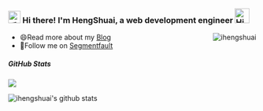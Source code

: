 <!--
**ihengshuai/ihengshuai** is a ✨ _special_ ✨ repository because its `README.md` (this file) appears on your GitHub profile.

Here are some ideas to get you started:

- 🔭 I’m currently working on ...
- 🌱 I’m currently learning ...
- 👯 I’m looking to collaborate on ...
- 🤔 I’m looking for help with ...
- 💬 Ask me about ...
- 📫 How to reach me: ...
- 😄 Pronouns: ...
- ⚡ Fun fact: ...
-->

<h3>
  <img src="https://media.giphy.com/media/hvRJCLFzcasrR4ia7z/giphy.gif" width="25" alt="手势">
  Hi there! I'm HengShuai, a web development engineer
  <img src="https://emojis.slackmojis.com/emojis/images/1588866973/8934/hellokittydance.gif?1588866973" alt="Hi" width="30" />
</h3>
<a href="https://github.com/ihengshuai">
    <div align="right" >
        <img align="right" src="https://count.getloli.com/get/@:ihengshuai" alt="ihengshuai" />
    </div>
</a>

<!-- ======================================================================== -->

- 😄Read more about my [Blog](https://blog.usword.cn)
- 👯Follow me on [Segmentfault](https://segmentfault.com/blog/ihengshuai) 

##### GitHub Stats

![](https://activity-graph.herokuapp.com/graph?username=ihengshuai&theme=github)

<div align="center">
    <a href="https://github.com/ihengshuai">
        <img align="left" src="https://github-readme-stats.vercel.app/api?username=ihengshuai&show_icons=true&include_all_commits=true&theme=onedark&hide=prs" alt="ihengshuai's github stats"/>
    </a>
</div>
